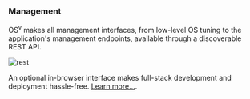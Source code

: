 ### Management

OS<sup>v</sup> makes all management interfaces,
from low-level OS tuning to the application's management
endpoints, available through a discoverable REST API.

![rest](images/rest.png)

An optional in-browser interface makes full-stack
development and deployment hassle-free.  [Learn more...](/manageability/).
